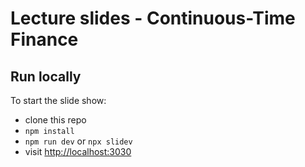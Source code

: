 # Lecture slides - Continuous-Time Finance

## Run locally
To start the slide show:

- clone this repo
- `npm install`
- `npm run dev` or `npx slidev`
- visit <http://localhost:3030>

